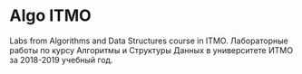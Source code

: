 # Algo ITMO
Labs from Algorithms and Data Structures course in ITMO.
Лабораторные работы по курсу Алгоритмы и Структуры Данных в университете ИТМО за 2018-2019 учебный год.
